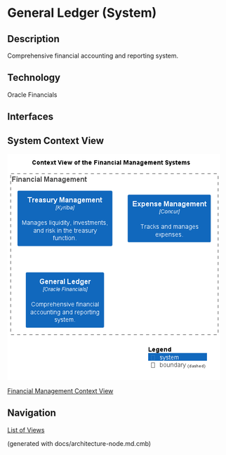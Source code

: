 # General Ledger (System)
## Description
Comprehensive financial accounting and reporting system.

## Technology
Oracle Financials


## Interfaces

## System Context View
![Context View of the Financial Management Systems](../../mybank/financial-management/context-view.png)

[Financial Management Context View](../../mybank/financial-management/context-view.md)


## Navigation
[List of Views](../../views.md)

(generated with docs/architecture-node.md.cmb)
